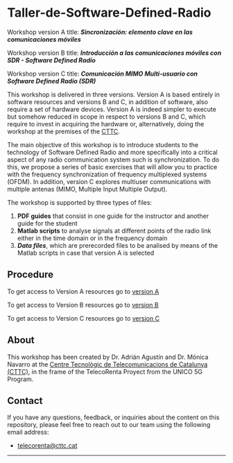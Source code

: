 # Taller-de-Software-Defined-Radio

Workshop version A title: ***Sincronización: elemento clave en las comunicaciones móviles***

Workshop version B title: ***Introducción a las comunicaciones móviles con SDR - Software Defined Radio***

Workshop version C title: ***Comunicación MIMO Multi-usuario con Software Defined Radio (SDR)***


This workshop is delivered in three versions. Version A is based entirely in software resources and versions B and C, in addition of software, also require a set of hardware devices. Version A is indeed simpler to execute but somehow reduced in scope in respect to versions B and C, which require to invest in acquiring the hardware or, alternatively, doing the workshop at the premises of the [CTTC](https://www.cttc.cat/).

The main objective of this workshop is to introduce students to the technology of Software Defined Radio and more specifically into a critical aspect of any radio communication system such is synchronization. To do this, we propose a series of basic exercises that will allow you to practice with the frequency synchronization of frequency multiplexed systems (OFDM). In addition, version C explores multiuser communications with multiple antenas (MIMO, Multiple Input Multiple Output).

The workshop is supported by three types of files: 
1. **PDF guides** that consist in one guide for the instructor and another guide for the student
2. **Matlab scripts**  to analyse signals at different points of the radio link either in the time domain or in the frequency domain
3. ***Data files***, which are prerecorded files to be analised by means of the Matlab scripts in case that version A is selected

## Procedure


To get access to Version A resources go to [version A](https://gitlab.cttc.es/mnavarro/telecorenta-taller/-/tree/main/1A?ref_type=heads)

To get access to Version B resources go to [version B](https://gitlab.cttc.es/mnavarro/telecorenta-taller/-/tree/main/1B?ref_type=heads)

To get access to Version C resources go to [version C](https://gitlab.cttc.es/mnavarro/telecorenta-taller/-/tree/main/1C)

## About


This workshop has been created by Dr. Adrián Agustín and Dr. Mónica Navarro at the [Centre Tecnològic de Telecomunicacions de Catalunya (CTTC)](https://www.cttc.cat/), in the frame of the TelecoRenta Proyect from the UNICO 5G Program.        


## Contact


If you have any questions, feedback, or inquiries about the content on this repository, please feel free to reach out to our team using the following email address:


- [telecorenta@cttc.cat](mailto:telecorenta@cttc.cat)




---

